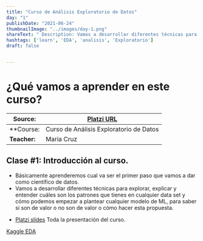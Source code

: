 ```yaml
---
title: "Curso de Análisis Exploratorio de Datos"
day: "1"
publishDate: "2021-06-24"
thumbnailImage: "../images/day-1.png"
shareText: " Description: Vamos a desarrollar diferentes técnicas para explorar, explicar y entender cuáles son los patrones que tienes en cualquier data set y cómo podemos empezar a plantear cualquier modelo de ML, para saber si son de valor o no son de valor o cómo hacer esta propuesta.  "
hashtags: ['learn', 'EDA', 'analisis', 'Exploratorio']
draft: false


---
```


# ¿Qué vamos a aprender en este curso?

| Source:      | [Platzi URL](https://platzi.com/clases/2178-analisis-exploratorio-datos/34158-bienvenida-al-curso/) |
| ------------ | ------------------------------------------------------------ |
| **Course:    | Curso de Análisis Exploratorio de Datos                      |
| **Teacher:** | Maria Cruz                                                   |



## Clase #1: Introducción al curso.

- Básicamente aprenderemos cual va ser el primer paso que vamos a dar como científico de datos.
- Vamos a desarrollar diferentes técnicas para explorar, explicar y entender cuáles son los patrones que tienes en cualquier data set y cómo podemos empezar a plantear cualquier modelo de ML, para saber si son de valor o no son de valor o cómo hacer esta propuesta.

* [Platzi slides](https://static.platzi.com/media/public/uploads/analisis_exploratorio-de-datos_slides_a37acecb-4cb0-4db2-97b2-7c6090aeb234.pdf) Toda la presentación del curso. 

[Kaggle EDA](https://www.kaggle.com/mrisdal/exploring-survival-on-the-titanic)

